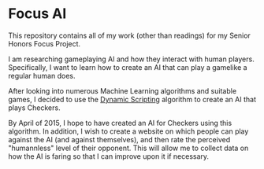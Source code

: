 Focus AI
========

This repository contains all of my work (other than readings) for my Senior Honors Focus Project.

I am researching gameplaying AI and how they interact with human players. Specifically, I want to learn how to create an AI that can play a gamelike a regular human does.

After looking into numerous Machine Learning algorithms and suitable games, I decided to use the [Dynamic Scripting](http://ilk.uvt.nl/~pspronck/pubs/DynamicScripting.pdf) algorithm to create an AI that plays Checkers.

By April of 2015, I hope to have created an AI for Checkers using this algorithm. In addition, I wish to create a website on which people can play against the AI (and against themselves), and then rate the perceived "humannless" level of their opponent. This will allow me to collect data on how the AI is faring so that I can improve upon it if necessary.
